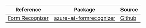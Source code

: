 | Reference | Package | Source |
|---|---|---|
|[Form Recognizer](ai-formrecognizer-readme.md)|[azure-ai-formrecognizer](https://pypi.org/project/azure-ai-formrecognizer)|[Github](https://github.com/Azure/azure-sdk-for-python)|

